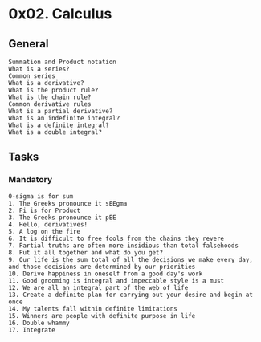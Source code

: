 # 0x02. Calculus
## General

    Summation and Product notation
    What is a series?
    Common series
    What is a derivative?
    What is the product rule?
    What is the chain rule?
    Common derivative rules
    What is a partial derivative?
    What is an indefinite integral?
    What is a definite integral?
    What is a double integral?

## Tasks
### Mandatory
    0-sigma is for sum
    1. The Greeks pronounce it sEEgma
    2. Pi is for Product
    3. The Greeks pronounce it pEE 
    4. Hello, derivatives!
    5. A log on the fire 
    6. It is difficult to free fools from the chains they revere
    7. Partial truths are often more insidious than total falsehoods
    8. Put it all together and what do you get?
    9. Our life is the sum total of all the decisions we make every day, and those decisions are determined by our priorities 
    10. Derive happiness in oneself from a good day's work
    11. Good grooming is integral and impeccable style is a must
    12. We are all an integral part of the web of life 
    13. Create a definite plan for carrying out your desire and begin at once
    14. My talents fall within definite limitations
    15. Winners are people with definite purpose in life 
    16. Double whammy
    17. Integrate